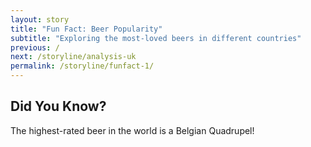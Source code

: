 ```yaml
---
layout: story
title: "Fun Fact: Beer Popularity"
subtitle: "Exploring the most-loved beers in different countries"
previous: /
next: /storyline/analysis-uk
permalink: /storyline/funfact-1/
---
```



## Did You Know?
The highest-rated beer in the world is a Belgian Quadrupel!


<script>
    document.querySelectorAll('.nav-button').forEach(button => {
    button.addEventListener('click', event => {
        event.preventDefault();
        const href = event.target.getAttribute('href');
        document.body.style.opacity = '0';
        setTimeout(() => {
        window.location.href = href;
        }, 1000);
    });
    });
    window.onload = () => {
    document.body.style.transition = 'opacity 1s';
    document.body.style.opacity = '1';
    };
</script>